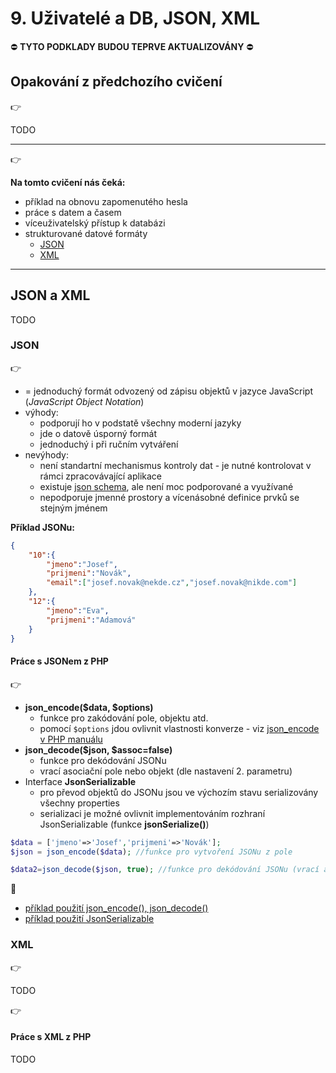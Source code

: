 # 9. Uživatelé a DB, JSON, XML

:no_entry: **TYTO PODKLADY BUDOU TEPRVE AKTUALIZOVÁNY** :no_entry: 

## Opakování z předchozího cvičení
:point_right:

TODO

---

:point_right:

**Na tomto cvičení nás čeká:**
- příklad na obnovu zapomenutého hesla
- práce s datem a časem
- víceuživatelský přístup k databázi
- strukturované datové formáty
    - [JSON](#json)
    - [XML](#xml)
---


## JSON a XML
TODO

### JSON
:point_right:
- = jednoduchý formát odvozený od zápisu objektů v jazyce JavaScript (*JavaScript Object Notation*)
- výhody:
    - podporují ho v podstatě všechny moderní jazyky
    - jde o datově úsporný formát
    - jednoduchý i při ručním vytváření
- nevýhody:
    - není standartní mechanismus kontroly dat - je nutné kontrolovat v rámci zpracovávající aplikace
    - existuje [json schema](http://json-schema.org), ale není moc podporované a využívané
    - nepodporuje jmenné prostory a vícenásobné definice prvků se stejným jménem

**Příklad JSONu:**    
```json
{
    "10":{
        "jmeno":"Josef",
        "prijmeni":"Novák",
        "email":["josef.novak@nekde.cz","josef.novak@nikde.com"]
    },
    "12":{
        "jmeno":"Eva",
        "prijmeni":"Adamová"
    }
}
```

#### Práce s JSONem z PHP
:point_right:
- **json_encode($data, $options)**
    - funkce pro zakódování pole, objektu atd.
    - pomocí ```$options``` jdou ovlivnit vlastnosti konverze - viz [json_encode v PHP manuálu](http://php.net/manual/en/function.json-encode.php)
- **json_decode($json, $assoc=false)**
    - funkce pro dekódování JSONu
    - vrací asociační pole nebo objekt (dle nastavení 2. parametru)
- Interface **JsonSerializable**
    - pro převod objektů do JSONu jsou ve výchozím stavu serializovány všechny properties
    - serializaci je možné ovlivnit implementováním rozhraní JsonSerializable (funkce **jsonSerialize()**)

```php
$data = ['jmeno'=>'Josef','prijmeni'=>'Novák'];
$json = json_encode($data); //funkce pro vytvoření JSONu z pole

$data2=json_decode($json, true); //funkce pro dekódování JSONu (vrací asociační pole)
```

:blue_book:
- [příklad použití json_encode(), json_decode()](./09-json/json_encode_decode.php)
- [příklad použití JsonSerializable](./09-json/jsonserializable.php)

### XML
:point_right:

TODO

:point_right:

#### Práce s XML z PHP

TODO